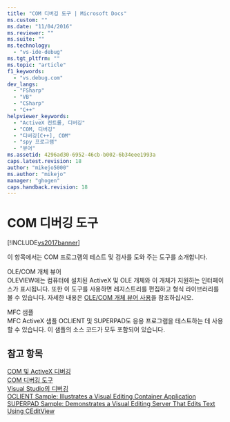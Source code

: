 ```yaml
---
title: "COM 디버깅 도구 | Microsoft Docs"
ms.custom: ""
ms.date: "11/04/2016"
ms.reviewer: ""
ms.suite: ""
ms.technology: 
  - "vs-ide-debug"
ms.tgt_pltfrm: ""
ms.topic: "article"
f1_keywords: 
  - "vs.debug.com"
dev_langs: 
  - "FSharp"
  - "VB"
  - "CSharp"
  - "C++"
helpviewer_keywords: 
  - "ActiveX 컨트롤, 디버깅"
  - "COM, 디버깅"
  - "디버깅[C++], COM"
  - "spy 프로그램"
  - "뷰어"
ms.assetid: 4296ad30-6952-46cb-b002-6b34eee1993a
caps.latest.revision: 18
author: "mikejo5000"
ms.author: "mikejo"
manager: "ghogen"
caps.handback.revision: 18
---
```

# COM 디버깅 도구
[!INCLUDE[vs2017banner](../code-quality/includes/vs2017banner.md)]

이 항목에서는 COM 프로그램의 테스트 및 검사를 도와 주는 도구를 소개합니다.  
  
 OLE\/COM 개체 뷰어  
 OLEVIEW에는 컴퓨터에 설치된 ActiveX 및 OLE 개체와 이 개체가 지원하는 인터페이스가 표시됩니다.  또한 이 도구를 사용하면 레지스트리를 편집하고 형식 라이브러리를 볼 수 있습니다.  자세한 내용은 [OLE\/COM 개체 뷰어 사용](/visual-cpp/data/ado-rdo/using-the-ole-com-object-viewer)을 참조하십시오.  
  
 MFC 샘플  
 MFC ActiveX 샘플 OCLIENT 및 SUPERPAD도 응용 프로그램을 테스트하는 데 사용할 수 있습니다.  이 샘플의 소스 코드가 모두 포함되어 있습니다.  
  
## 참고 항목  
 [COM 및 ActiveX 디버깅](../debugger/com-and-activex-debugging.md)   
 [COM 디버깅 도구](../debugger/com-debugging-tools.md)   
 [Visual Studio의 디버깅](../debugger/debugging-in-visual-studio.md)   
 [OCLIENT Sample: Illustrates a Visual Editing Container Application](http://msdn.microsoft.com/ko-kr/8cd5c234-9a4e-4934-8f5d-bac189ad92c4)   
 [SUPERPAD Sample: Demonstrates a Visual Editing Server That Edits Text Using CEditView](http://msdn.microsoft.com/ko-kr/7b14e975-d986-4e6a-8289-226485cfcb72)